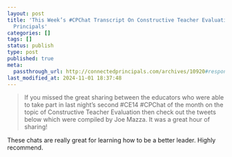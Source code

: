 ```yaml
---
layout: post
title: 'This Week’s #CPChat Transcript On Constructive Teacher Evaluation | Connected
  Principals'
categories: []
tags: []
status: publish
type: post
published: true
meta:
  passthrough_url: http://connectedprincipals.com/archives/10920#respond
last_modified_at: 2024-11-01 18:37:48
---
```


>If you missed the great sharing between the educators who were able to take part in last night’s second #CE14 #CPChat of the month on the topic of Constructive Teacher Evaluation then check out the tweets below which were compiled by Joe Mazza. It was a great hour of sharing!



These chats are really great for learning how to be a better leader. Highly recommend.
